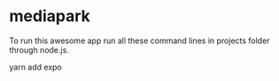 # mediapark
To run this awesome app run all these command lines in projects folder through node.js.

yarn add expo

